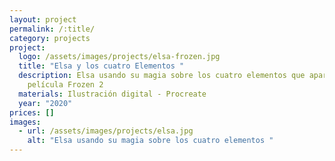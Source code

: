 ```yaml
---
layout: project
permalink: /:title/
category: projects
project:
  logo: /assets/images/projects/elsa-frozen.jpg
  title: "Elsa y los cuatro Elementos "
  description: Elsa usando su magia sobre los cuatro elementos que aparecen en la
    película Frozen 2
  materials: Ilustración digital - Procreate
  year: "2020"
prices: []
images:
  - url: /assets/images/projects/elsa.jpg
    alt: "Elsa usando su magia sobre los cuatro elementos "
---
```

